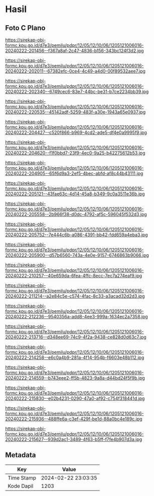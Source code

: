 # Hasil

## Foto C Plano

https://sirekap-obj-formc.kpu.go.id/d7e3/pemilu/pdpr/12/05/12/10/06/1205121006016-20240222-201456--f367a8af-2c47-4836-b156-343bc124f3d2.jpg

https://sirekap-obj-formc.kpu.go.id/d7e3/pemilu/pdpr/12/05/12/10/06/1205121006016-20240222-202011--67382efc-0ce4-4c49-a4d0-00f89532aee7.jpg

https://sirekap-obj-formc.kpu.go.id/d7e3/pemilu/pdpr/12/05/12/10/06/1205121006016-20240222-202340--6749cec6-83e7-44bc-be31-b7ce2234bb39.jpg

https://sirekap-obj-formc.kpu.go.id/d7e3/pemilu/pdpr/12/05/12/10/06/1205121006016-20240222-220535--45142adf-5259-483f-a30e-1943a65e0937.jpg

https://sirekap-obj-formc.kpu.go.id/d7e3/pemilu/pdpr/12/05/12/10/06/1205121006016-20240222-204427--c520f866-b969-4cd2-ade5-df4e0a9995f9.jpg

https://sirekap-obj-formc.kpu.go.id/d7e3/pemilu/pdpr/12/05/12/10/06/1205121006016-20240222-204620--f1f0bbd7-23f9-4ec0-9a25-b42275612b53.jpg

https://sirekap-obj-formc.kpu.go.id/d7e3/pemilu/pdpr/12/05/12/10/06/1205121006016-20240222-204905--65f6d9a3-2ef5-4bec-abfd-af8c44b43111.jpg

https://sirekap-obj-formc.kpu.go.id/d7e3/pemilu/pdpr/12/05/12/10/06/1205121006016-20240222-205121--43fae63c-4d14-45a8-b349-9c0a3511e36b.jpg

https://sirekap-obj-formc.kpu.go.id/d7e3/pemilu/pdpr/12/05/12/10/06/1205121006016-20240222-205558--2b966f38-d0dc-4792-af5c-596045f532d3.jpg

https://sirekap-obj-formc.kpu.go.id/d7e3/pemilu/pdpr/12/05/12/10/06/1205121006016-20240222-205752--7e444c6b-a086-4391-bb42-fdd659a4eba3.jpg

https://sirekap-obj-formc.kpu.go.id/d7e3/pemilu/pdpr/12/05/12/10/06/1205121006016-20240222-205900--d57b6560-743a-4e0e-9157-6746863b9066.jpg

https://sirekap-obj-formc.kpu.go.id/d7e3/pemilu/pdpr/12/05/12/10/06/1205121006016-20240222-210257--40e659da-6fea-4ffc-8ecc-7ec7a274eaf9.jpg

https://sirekap-obj-formc.kpu.go.id/d7e3/pemilu/pdpr/12/05/12/10/06/1205121006016-20240222-211214--a2e84c5e-c574-4fac-8c33-a3acad32d2d3.jpg

https://sirekap-obj-formc.kpu.go.id/d7e3/pemilu/pdpr/12/05/12/10/06/1205121006016-20240222-212236--9540356a-add8-4ee3-999a-1634ec2a7358.jpg

https://sirekap-obj-formc.kpu.go.id/d7e3/pemilu/pdpr/12/05/12/10/06/1205121006016-20240222-213716--d348ee69-74c9-4f2a-9438-ce828d0d63c7.jpg

https://sirekap-obj-formc.kpu.go.id/d7e3/pemilu/pdpr/12/05/12/10/06/1205121006016-20240222-214258--e6c0a4b9-281a-4f14-954b-f6603e48b112.jpg

https://sirekap-obj-formc.kpu.go.id/d7e3/pemilu/pdpr/12/05/12/10/06/1205121006016-20240222-214559--b743eee2-ff5b-4823-9a8a-d44bd24f5f9b.jpg

https://sirekap-obj-formc.kpu.go.id/d7e3/pemilu/pdpr/12/05/12/10/06/1205121006016-20240222-215830--e02b4231-0290-47a0-af92-c754f318441d.jpg

https://sirekap-obj-formc.kpu.go.id/d7e3/pemilu/pdpr/12/05/12/10/06/1205121006016-20240222-215936--488ffe6a-c3ef-429f-be1d-88a0bc4e189c.jpg

https://sirekap-obj-formc.kpu.go.id/d7e3/pemilu/pdpr/12/05/12/10/06/1205121006016-20240222-215627--939d2ac1-3489-4f63-b5ff-f7fe4b907d3a.jpg


## Metadata

| Key        | Value               |
| ---------- | ------------------- |
| Time Stamp | 2024-02-22 23:03:35 |
| Kode Dapil | 1203                |



